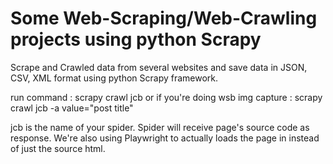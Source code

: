 # Some Web-Scraping/Web-Crawling projects using python  Scrapy

Scrape and Crawled data from several websites and save data in JSON, CSV, XML format using python Scrapy framework. 

run command : scrapy crawl jcb 
or if you're doing wsb img capture : scrapy crawl jcb -a value="post title"

jcb is the name of your spider. Spider will receive page's source code as response.
We're also using Playwright to actually loads the page in instead of just the source html.